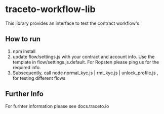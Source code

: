 # traceto-workflow-lib
This library provides an interface to test the contract workflow's 

## How to run
1. npm install
2. update flow/settings.js with your contract and account info. Use the template in flow/settings.js.default. For Ropsten please ping us for the required info.
3. Subsequently, call node normal_kyc.js | rmi_kyc.js | unlock_profile.js , for testing different flows

## Further Info
For furhter information please see docs.traceto.io
